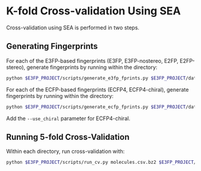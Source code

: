 # K-fold Cross-validation Using SEA

Cross-validation using SEA is performed in two steps.

## Generating Fingerprints

For each of the E3FP-based fingerprints (E3FP, E3FP-nostereo,
E2FP, E2FP-stereo), generate fingerprints by running within
the directory:

```bash
python $E3FP_PROJECT/scripts/generate_e3fp_fprints.py $E3FP_PROJECT/data/chembl20_proto_smiles.smi.bz2 params.cfg --sdf_dir $E3FP_PROJECT/conformer_generation/conformers_proto_rms0.5 -l fp_log.txt
```

For each of the ECFP-based fingerprints (ECFP4, ECFP4-chiral),
generate fingerprints by running within the directory:

```bash
python $E3FP_PROJECT/scripts/generate_ecfp_fprints.py $E3FP_PROJECT/data/chembl20_proto_smiles.smi.bz2 -l fp_log.txt
```

Add the `--use_chiral` parameter for ECFP4-chiral.

## Running 5-fold Cross-Validation

Within each directory, run cross-validation with:

```bash
python $E3FP_PROJECT/scripts/run_cv.py molecules.csv.bz2 $E3FP_PROJECT/data/chembl20_binding_targets.csv.bz2 --reduce_negatives -l cv_log.txt
```
